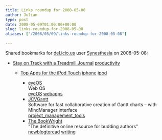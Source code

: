 ```yaml
---
title: Links roundup for 2008-05-08
author: Julian
type: post
date: 2008-05-09T01:00:06+00:00
slug: links-roundup-for-2008-05-08 
aliases: ["/2008/05/09/links-roundup-for-2008-05-08"]

---
```

Shared bookmarks for [del.icio.us][1] user [Synesthesia][2] on 2008-05-08:

  * [Stay on Track with a Treadmill Journal][3] 
    [productivity][4] </li> 
    
      * [Top Apps for the iPod Touch][5] 
        [iphone][6] [ipod][7] </li> 
        
          * [eyeOS][8]  
            Web OS  
            [eyeOS][9] [webapps][10] 
          * [JCVGantt][11]  
            Software for fast collaborative creation of Gantt charts &#8211; with MindManager interface  
            [project\_management\_tools][12] 
          * [The BookWright][13]  
            "The definitive online resource for budding authors"  
            [newblogtoread][14] [writing][15] </ul>

 [1]: https://del.icio.us/
 [2]: https://del.icio.us/synesthesia
 [3]: https://www.lifehack.org/articles/productivity/stay-on-track-with-a-treadmill-journal.html
 [4]: https://del.icio.us/synesthesia/productivity
 [5]: https://www.c4lpt.co.uk/iTouchLearning/topapps.html
 [6]: https://del.icio.us/synesthesia/iphone
 [7]: https://del.icio.us/synesthesia/ipod
 [8]: https://eyeos.org/en
 [9]: https://del.icio.us/synesthesia/eyeOS
 [10]: https://del.icio.us/synesthesia/webapps
 [11]: https://www.gantt-solution.com/en/products/jcvgantt.html
 [12]: https://del.icio.us/synesthesia/project_management_tools
 [13]: https://thebookwright.com/
 [14]: https://del.icio.us/synesthesia/newblogtoread
 [15]: https://del.icio.us/synesthesia/writing